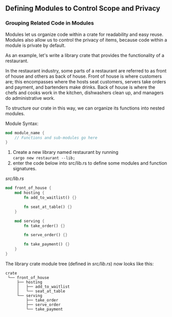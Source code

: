 ## Defining Modules to Control Scope and Privacy ##

### Grouping Related Code in Modules ###

Modules let us organize code within a crate for readability 
and easy reuse. Modules also allow us to control the privacy 
of items, because code within a module is private by default.

As an example, let's write a library crate that provides the 
functionality of a restaurant.

In the restaurant industry, some parts of a restaurant are 
referred to as front of house and others as back of house. 
Front of house is where customers are; this encompasses where 
the hosts seat customers, servers take orders and payment, and bartenders make drinks. Back of house is where the chefs and cooks work in the kitchen, dishwashers clean up, and managers do administrative work.

To structure our crate in this way, we can organize its functions into nested modules.

Module Syntax:
```rust
mod module_name {
    // Functions and sub-modules go here
}
```

1. Create a new library named restaurant by running<br>
   ```cargo new restaurant --lib;```
2. enter the code below into src/lib.rs to define some 
   modules and function signatures.

*src/lib.rs*

```rust
mod front_of_house {
    mod hosting {
        fn add_to_waitlist() {}

        fn seat_at_table() {}
    }

    mod serving {
        fn take_order() {}

        fn serve_order() {}

        fn take_payment() {}
    }
}
```

The library crate module tree (defined in *src/lib.rs*) now 
looks like this:

```
crate
 └── front_of_house
     ├── hosting
     │   ├── add_to_waitlist
     │   └── seat_at_table
     └── serving
         ├── take_order
         ├── serve_order
         └── take_payment
```

